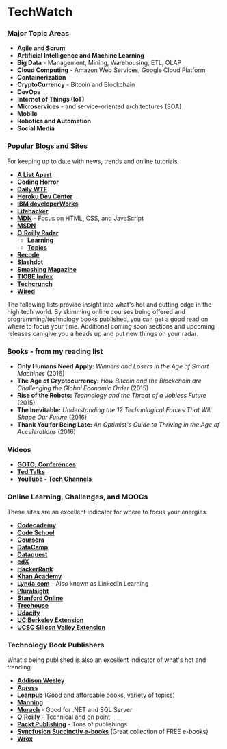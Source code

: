# TechWatch

### Major Topic Areas

- **Agile and Scrum**
- **Artificial Intelligence and Machine Learning**
- **Big Data** - Management, Mining, Warehousing, ETL, OLAP
- **Cloud Computing** - Amazon Web Services, Google Cloud Platform
- **Containerization**
- **CryptoCurrency** - Bitcoin and Blockchain
- **DevOps**
- **Internet of Things (IoT)**
- **Microservices** - and  service-oriented architectures (SOA)
- **Mobile**
- **Robotics and Automation**
- **Social Media**

### Popular Blogs and Sites

For keeping up to date with news, trends and online tutorials.

- **[A List Apart]("http://alistapart.com/)**
- **[Coding Horror](https://blog.codinghorror.com/)**
- **[Daily WTF](http://thedailywtf.com/)**
- **[Heroku Dev Center](https://devcenter.heroku.com/)**
- **[IBM developerWorks](https://www.ibm.com/developerworks/)**
- **[Lifehacker](http://lifehacker.com/)**
- **[MDN](https://developer.mozilla.org/en-US/)** - Focus on HTML, CSS, and JavaScript
- **[MSDN](https://msdn.microsoft.com/web-app-development-msdn)**
- **[O'Reilly Radar](https://www.oreilly.com/ideas)**
	- **[Learning](https://www.oreilly.com/learning)**
	- **[Topics](https://www.oreilly.com/topics)**
- **[Recode](http://www.recode.net/)**
- **[Slashdot](https://slashdot.org/)**
- **[Smashing Magazine](https://www.smashingmagazine.com/)**
- **[TIOBE Index](http://www.tiobe.com/tiobe-index/)**
- **[Techcrunch](https://techcrunch.com/)**
- **[Wired](http://www.wired.com/)**

The following lists provide insight into what's hot and cutting edge in the high tech world. By skimming online courses being offered and programming/technology books published, you can get a good read on where to focus your time. Additional coming soon sections and upcoming releases can give you a heads up and put new things on your radar.

### Books - from my reading list

- **Only Humans Need Apply:** *Winners and Losers in the Age of Smart Machines* (2016)
- **The Age of Cryptocurrency:** *How Bitcoin and the Blockchain are Challenging the Global Economic Order* (2015)
- **Rise of the Robots:** *Technology and the Threat of a Jobless Future* (2015)
- **The Inevitable:** *Understanding the 12 Technological Forces That Will Shape Our Future* (2016)
- **Thank You for Being Late:** *An Optimist's Guide to Thriving in the Age of Accelerations* (2016)

### Videos

- **[GOTO; Conferences](https://gotocon.com/)**
- **[Ted Talks](https://www.ted.com/)**
- **[YouTube - Tech Channels](https://www.youtube.com/channels/tech)**

### Online Learning, Challenges, and MOOCs

These sites are an excellent indicator for where to focus your energies.

- **[Codecademy](https://www.codecademy.com/)**
- **[Code School](https://www.codeschool.com/)**
- **[Coursera](https://www.coursera.org/)**
- **[DataCamp](https://www.datacamp.com/)**
- **[Dataquest](https://www.dataquest.io/)**
- **[edX](https://www.edx.org/)**
- **[HackerRank](https://www.hackerrank.com/)**
- **[Khan Academy](https://www.khanacademy.org/)**
- **[Lynda.com](https://www.lynda.com/)** - Also known as LinkedIn Learning
- **[Pluralsight](https://www.pluralsight.com/)**
- **[Stanford Online](http://online.stanford.edu/)**
- **[Treehouse](https://teamtreehouse.com/)**
- **[Udacity](https://www.udacity.com/)**
- **[UC Berkeley Extension](http://extension.berkeley.edu/publicViewHome.do?method=load)**
- **[UCSC Silicon Valley Extension](http://www.ucsc-extension.edu/content/engineering-and-technology-2)**

### Technology Book Publishers

What's being published is also an excellent indicator of what's hot and trending.

- **[Addison Wesley](http://www.informit.com/)**
- **[Apress](https://www.apress.com/)**
- **[Leanpub](https://leanpub.com/)** (Good and affordable books, variety of topics)
- **[Manning](https://www.manning.com/)**
- **[Murach](https://www.murach.com/)** - Good for .NET and SQL Server
- **[O'Reilly](http://www.oreilly.com/)** - Technical and on point
- **[Packt Publishing](https://www.packtpub.com/)** - Tons of publishings
- **[Syncfusion Succinctly e-books](https://www.syncfusion.com/resources/techportal/ebooks)** (Great collection of FREE e-books)
- **[Wrox](http://www.wrox.com/WileyCDA/)**